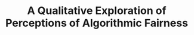 ---
title: A Qualitative Exploration of Perceptions of Algorithmic Fairness
layout: default
year: 2018
authors: [ Allison Woodruff, Sarah E. Fox, Steven Rousso-Schindler, Jeffrey Warshaw ]
tags: [ Qualitative, Machine Learning, Social Justice ]
citation: "Allison Woodruff, Sarah E. Fox, Steven Rousso-Schindler, and Jeffrey Warshaw. 2018. A Qualitative Exploration of Perceptions of Algorithmic Fairness. In Proceedings of the 2018 CHI Conference on Human Factors in Computing Systems (CHI '18). Association for Computing Machinery, New York, NY, USA, Paper 656, 1–14. https://doi.org/10.1145/3173574.3174230"
type: Conference Paper
---